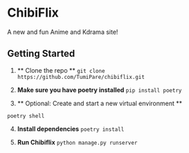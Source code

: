 # ChibiFlix
A new and fun Anime and Kdrama site!


## Getting Started

1. ** Clone the repo **
```git clone https://github.com/TumiPare/chibiflix.git```
2. **Make sure you have poetry installed**
```pip install poetry```

3. ** Optional: Create and start a new virtual environment ** 

```poetry shell```

4. **Install dependencies**
```poetry install```

5. **Run Chibiflix**
```python manage.py runserver```
